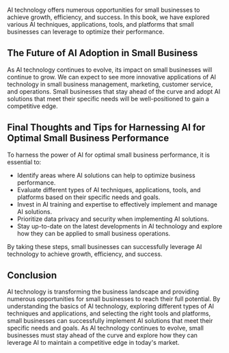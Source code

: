 
AI technology offers numerous opportunities for small businesses to achieve growth, efficiency, and success. In this book, we have explored various AI techniques, applications, tools, and platforms that small businesses can leverage to optimize their performance.

The Future of AI Adoption in Small Business
-------------------------------------------

As AI technology continues to evolve, its impact on small businesses will continue to grow. We can expect to see more innovative applications of AI technology in small business management, marketing, customer service, and operations. Small businesses that stay ahead of the curve and adopt AI solutions that meet their specific needs will be well-positioned to gain a competitive edge.

Final Thoughts and Tips for Harnessing AI for Optimal Small Business Performance
--------------------------------------------------------------------------------

To harness the power of AI for optimal small business performance, it is essential to:

* Identify areas where AI solutions can help to optimize business performance.
* Evaluate different types of AI techniques, applications, tools, and platforms based on their specific needs and goals.
* Invest in AI training and expertise to effectively implement and manage AI solutions.
* Prioritize data privacy and security when implementing AI solutions.
* Stay up-to-date on the latest developments in AI technology and explore how they can be applied to small business operations.

By taking these steps, small businesses can successfully leverage AI technology to achieve growth, efficiency, and success.

Conclusion
----------

AI technology is transforming the business landscape and providing numerous opportunities for small businesses to reach their full potential. By understanding the basics of AI technology, exploring different types of AI techniques and applications, and selecting the right tools and platforms, small businesses can successfully implement AI solutions that meet their specific needs and goals. As AI technology continues to evolve, small businesses must stay ahead of the curve and explore how they can leverage AI to maintain a competitive edge in today's market.
